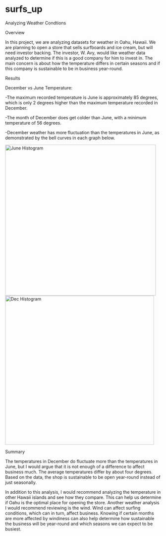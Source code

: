 # surfs_up
Analyzing Weather Condtions

Overview

In this project, we are analyzing datasets for weather in Oahu, Hawaii. We are planning to open a store that sells surfboards and ice cream, but will need investor backing. The investor, W. Avy, would like weather data analyzed to determine if this is a good company for him to invest in. The main concern is about how the temperature differs in certain seasons and if this company is sustainable to be in business year-round.

Results

December vs June Temperature:

-The maximum recorded temperature is June is approximately 85 degrees, which is only 2 degrees higher than the maximum temperature recorded in December.

-The month of December does get colder than June, with a minimum temperature of 56 degrees.

-December weather has more fluctuation than the temperatures in June, as demonstrated by the bell curves in each graph below.

<img width="486" alt="June Histogram" src="https://user-images.githubusercontent.com/100978922/167321938-3748d40d-11db-4ccc-b15a-5fc3e43b6ca7.png">

<img width="480" alt="Dec Histogram" src="https://user-images.githubusercontent.com/100978922/167321945-f9d13b59-d7c1-4c83-b0f5-57ea8dfc1f1e.png">

Summary

The temperatures in December do fluctuate more than the temperatures in June, but I would argue that it is not enough of a difference to affect business much. The average temperatures differ by about four degrees. Based on the data, the shop is sustainable to be open year-round instead of just seasonally. 

In addition to this analysis, I would recommend analyzing the temperature in other Hawaii islands and see how they compare. This can help us determine if Oahu is the optimal place for opening the store. Another weather analysis I would recommend reviewing is the wind. Wind can affect surfing conditions, which can in turn, affect business. Knowing if certain months are more affected by windiness can also help determine how sustainable the business will be year-round and which seasons we can expect to be busiest.

